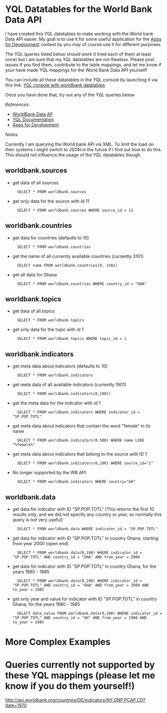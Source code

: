 # YQL Datatables for the World Bank Data API

I have created this YQL datatables to make working with the World bank Data API easier. My goal is to use it for some useful application for the [Apps for Development](http://appsfordevelopment.challengepost.com) contest by you may of course use it for different purposes.

The YQL queries listed below should work (I tried each of them at least once) but I am sure that my YQL datatables are not flawless. Please post issues if you find them, contribute to the table mappings, and let me know if your have made YQL mappings for the World Bank Data API yourself!

You can include all these datatables in the YQL console by launching it via this link:
[YQL console with worldbank datatables](http://developer.yahoo.com/yql/console/?env=http://github.com/spier/yql_worldbank/raw/master/alltables.env)

Once you have done that, try out any of the YQL queries below

*References:*

* [WorldBank Data AP](http://data.worldbank.org/developers/api-overview)
* [YQL Documentation](https://developer.yahoo.com/yql/guide/)
* [Apps for Development](http://appsfordevelopment.challengepost.com/)

*Notes:*

Currently I am querying the World bank APi via XML. To limit the load on their systems I might switch to JSON in the future if I find out how to do this. This should not influence the usage of the YQL datatables though.


## worldbank.sources
* get data of all sources

		SELECT * FROM worldbank.sources
		
* get only data for the source with id 11

		SELECT * FROM worldbank.sources WHERE source_id = 11

## worldbank.countries 
* get data for countries (defaults to 10)

		SELECT * FROM worldbank.countries
		
* get the name of all currently available countries (currently 3101)

		SELECT name FROM worldbank.countries(0, 3101)
		
* get all data for Ghana

		SELECT * FROM worldbank.countries WHERE country_id = "GHA"

## worldbank.topics

* get data of all topics

		SELECT * FROM worldbank.topics
		
* get only data for the topic with id 1

		SELECT * FROM worldbank.topics WHERE topic_id = 1

## worldbank.indicators

* get meta data about indicators (defaults to 10)

		SELECT * FROM worldbank.indicators
		
* get meta data of all available indicators (currently 1901)		

		SELECT * FROM worldbank.indicators(0,1901)
		
* get the meta data for the indicator with id 1

		SELECT * FROM worldbank.indicators WHERE indicator_id = "SP.POP.TOTL"

* get meta data about indicators that contain the word "female" in its name

		SELECT * FROM worldbank.indicators(0,500) WHERE name LIKE "%female%" 

* get meta data about indicators that belong to the source with ID 1

		SELECT * FROM worldbank.indicators(0,100) WHERE source_id="1"

* No longer supported by the WB API:

		SELECT * FROM worldbank.indicators WHERE country="GH"

## worldbank.data

* get data for indicator with ID "SP.POP.TOTL" (This returns the first 10 results only, and we did not specify any country or year, so normally this query is not very useful)

		SELECT * FROM worldbank.data WHERE indicator_id = "SP.POP.TOTL"

* get data for indicator with ID "SP.POP.TOTL" in country Ghana, starting from year 2000 (open end)
 
		SELECT * FROM worldbank.data(0,100) WHERE indicator_id = "SP.POP.TOTL" AND country_id = "GHA" AND from_year = 2000

* get data for indicator with ID "SP.POP.TOTL" in country Ghana, for the years 1980 - 1985

		SELECT * FROM worldbank.data(0,100) WHERE indicator_id = "SP.POP.TOTL" AND country_id = "GHA" AND from_year = 1980 AND to_year = 1985

* get only year and value for indicator with ID "SP.POP.TOTL" in country Ghana, for the years 1980 - 1985

		SELECT date,value FROM worldbank.data(0,100) WHERE indicator_id = "SP.POP.TOTL" AND country_id = "GH" AND from_year = 1980 AND to_year = 1985

# More Complex Examples



# Queries currently not supported by these YQL mappings (please let me know if you do them yourself!)
http://api.worldbank.org/countries/DE/indicators/NY.GNP.PCAP.CD?date=1970

